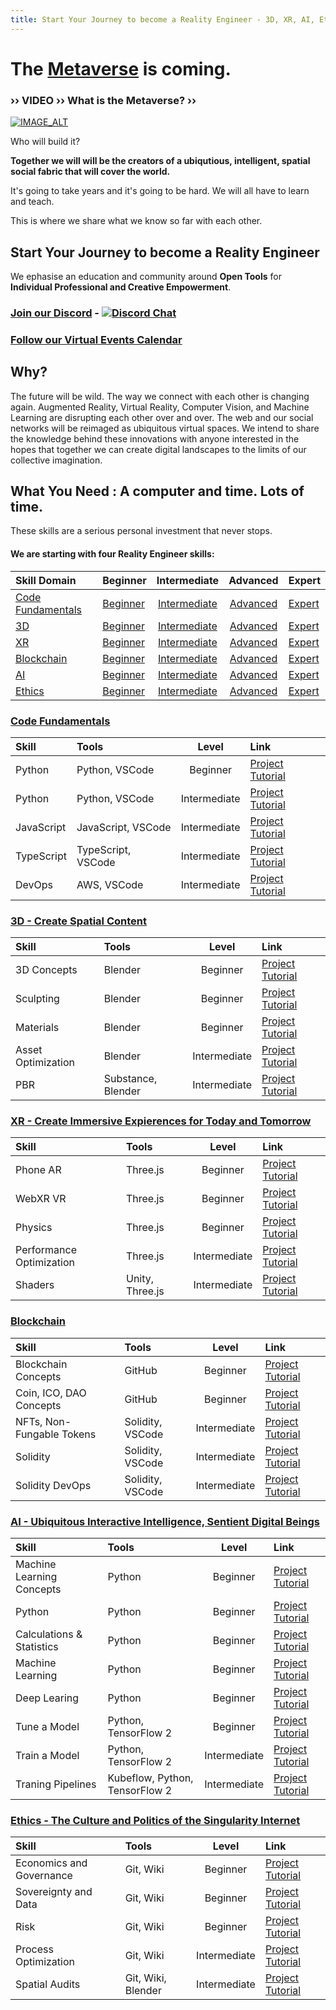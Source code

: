 ```yaml
---
title: Start Your Journey to become a Reality Engineer - 3D, XR, AI, Ethics
---
```



# The [Metaverse](https://en.wikipedia.org/wiki/Metaverse) is coming. 
### **›› VIDEO ›› What is the Metaverse? ››**

[![IMAGE_ALT](https://img.youtube.com/vi/ANO29CzQXUA/0.jpg)](https://www.youtube.com/watch?v=ANO29CzQXUA)

Who will build it?

**Together we will will be the creators of a ubiqutious, intelligent, spatial social fabric that will cover the world.** 

It's going to take years and it's going to be hard. We will all have to learn and teach.

This is where we share what we know so far with each other.

## Start Your Journey to become a Reality Engineer

We ephasise an education and community around **Open Tools** for **Individual Professional and Creative Empowerment**.

### [**Join our Discord**](https://discord.gg/Amsm5KD) - [![Discord Chat](https://img.shields.io/discord/139274054300467200.svg)](https://discord.gg/Amsm5KD)

### [**Follow our Virtual Events Calendar**](https://xrsocial.eventbrite.com)

## Why?

The future will be wild. The way we connect with each other is changing again. Augmented Reality, Virtual Reality, Computer Vision, and Machine Learning are disrupting each other over and over. The web and our social networks will be reimaged as ubiquitous virtual spaces. We intend to share the knowledge behind these innovations with anyone interested in the hopes that together we can create digital landscapes to the limits of our collective imagination.

## What You Need : A computer and time. Lots of time.
These skills are a serious personal investment that never stops.

#### We are starting with four Reality Engineer skills: 


| Skill Domain    | Beginner      | Intermediate     | Advanced     | Expert  |
| :---        |  :---   |   :----:    |   :----:    | :---          |
| [Code Fundamentals](3d/index.html)    | [Beginner](3d/index.html)      | [Intermediate](3d/index.html)     | [Advanced](3d/index.html)     | [Expert](3d/index.html)  |
| [3D](3d/index.html)    | [Beginner](3d/index.html)      | [Intermediate](3d/index.html)     | [Advanced](3d/index.html)     | [Expert](3d/index.html)  |
| [XR](3d/index.html)    | [Beginner](3d/index.html)      | [Intermediate](3d/index.html)     | [Advanced](3d/index.html)     | [Expert](3d/index.html)  |
| [Blockchain](3d/index.html)    | [Beginner](3d/index.html)      | [Intermediate](3d/index.html)     | [Advanced](3d/index.html)     | [Expert](3d/index.html)  |
| [AI](3d/index.html)    | [Beginner](3d/index.html)      | [Intermediate](3d/index.html)     | [Advanced](3d/index.html)     | [Expert](3d/index.html)  |
| [Ethics](3d/index.html)    | [Beginner](3d/index.html)      | [Intermediate](3d/index.html)     | [Advanced](3d/index.html)     | [Expert](3d/index.html)  |


### [**Code Fundamentals**](https://en.wikipedia.org/wiki/Metaverse)

| Skill      | Tools   | Level     | Link     |
| :---        |  :---   |   :----:       | :---          |
| Python      | Python, VSCode | Beginner     | [Project Tutorial](3d/beginner.html)     |
| Python      | Python, VSCode | Intermediate     | [Project Tutorial](3d/beginner.html)     |
| JavaScript      | JavaScript, VSCode | Intermediate     | [Project Tutorial](3d/beginner.html)     |
| TypeScript      | TypeScript, VSCode | Intermediate     | [Project Tutorial](3d/beginner.html)     |
| DevOps      | AWS, VSCode | Intermediate     | [Project Tutorial](3d/beginner.html)     |

### [**3D - Create Spatial Content**](https://en.wikipedia.org/wiki/Metaverse)

| Skill      | Tools | Level     | Link     |
| :---        |    :---   |  :----:        | :---          |
| 3D Concepts      | Blender | Beginner     | [Project Tutorial](3d/beginner.html)     |
| Sculpting      | Blender | Beginner     | [Project Tutorial](3d/beginner.html)     |
| Materials      | Blender | Beginner     | [Project Tutorial](3d/beginner.html)     |
| Asset Optimization      | Blender | Intermediate     | [Project Tutorial](3d/beginner.html)     |
| PBR      | Substance, Blender | Intermediate    | [Project Tutorial](3d/beginner.html)     | 

### [**XR - Create Immersive Expierences for Today and Tomorrow**](https://en.wikipedia.org/wiki/Metaverse)

| Skill      | Tools | Level     | Link     |
| :---        |    :---   |  :----:        | :---          |
| Phone AR      | Three.js | Beginner     | [Project Tutorial](3d/beginner.html)     |
| WebXR VR      | Three.js | Beginner     | [Project Tutorial](3d/beginner.html)     |
| Physics      | Three.js | Beginner     | [Project Tutorial](3d/beginner.html)     |
| Performance Optimization      | Three.js | Intermediate     | [Project Tutorial](3d/beginner.html)     |
| Shaders      | Unity, Three.js | Intermediate    | [Project Tutorial](3d/beginner.html)     | 

### [**Blockchain**](https://en.wikipedia.org/wiki/Metaverse)

| Skill      | Tools | Level     | Link     |
| :---        |    :---   |  :----:        | :---          |
| Blockchain Concepts      | GitHub | Beginner     | [Project Tutorial](3d/beginner.html)     |
| Coin, ICO, DAO Concepts      | GitHub | Beginner     | [Project Tutorial](3d/beginner.html)     |
| NFTs, Non-Fungable Tokens      | Solidity, VSCode | Intermediate     | [Project Tutorial](3d/beginner.html)     |
| Solidity      | Solidity, VSCode | Intermediate     | [Project Tutorial](3d/beginner.html)     |
| Solidity DevOps      | Solidity, VSCode | Intermediate     | [Project Tutorial](3d/beginner.html)     |

### [**AI - Ubiquitous Interactive Intelligence, Sentient Digital Beings**](https://en.wikipedia.org/wiki/Metaverse)

| Skill      | Tools | Level     | Link     |
| :---        |    :---   |  :----:        | :---          |
| Machine Learning Concepts      | Python | Beginner     | [Project Tutorial](3d/beginner.html)     |
| Python      | Python | Beginner     | [Project Tutorial](3d/beginner.html)     |
| Calculations & Statistics      | Python | Beginner     | [Project Tutorial](3d/beginner.html)     |
| Machine Learning      | Python | Beginner     | [Project Tutorial](3d/beginner.html)     |
| Deep Learing      | Python | Beginner     | [Project Tutorial](3d/beginner.html)     |
| Tune a Model      | Python, TensorFlow 2 | Beginner     | [Project Tutorial](3d/beginner.html)     |
| Train a Model      | Python, TensorFlow 2 | Intermediate     | [Project Tutorial](3d/beginner.html)     |
| Traning Pipelines      | Kubeflow, Python, TensorFlow 2 | Intermediate    | [Project Tutorial](3d/beginner.html)     | 

### [**Ethics - The Culture and Politics of the Singularity Internet**](https://en.wikipedia.org/wiki/Metaverse)

| Skill      | Tools | Level     | Link     |
| :---        |    :---   |  :----:        | :---          |
| Economics and Governance      | Git, Wiki | Beginner     | [Project Tutorial](3d/beginner.html)     |
| Sovereignty and Data      | Git, Wiki | Beginner     | [Project Tutorial](3d/beginner.html)     |
| Risk      | Git, Wiki | Beginner     | [Project Tutorial](3d/beginner.html)     |
| Process Optimization      | Git, Wiki | Intermediate     | [Project Tutorial](3d/beginner.html)     |
| Spatial Audits      | Git, Wiki, Blender | Intermediate    | [Project Tutorial](3d/beginner.html)     | 
